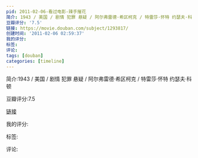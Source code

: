 ```yaml
---
pid: 2011-02-06-看过电影-辣手摧花
简介: 1943 / 美国 / 剧情 犯罪 悬疑 / 阿尔弗雷德·希区柯克 / 特雷莎·怀特 约瑟夫·科顿
豆瓣评分: '7.5'
链接: https://movie.douban.com/subject/1293817/
创建时间: '2011-02-06 02:59:37'
我的评分:
标签:
评论:
tags: [douban]
categories: [timeline]
---
```

简介:1943 / 美国 / 剧情 犯罪 悬疑 / 阿尔弗雷德·希区柯克 / 特雷莎·怀特 约瑟夫·科顿

豆瓣评分:7.5

[链接](https://movie.douban.com/subject/1293817/)

我的评分:

标签:

评论:


